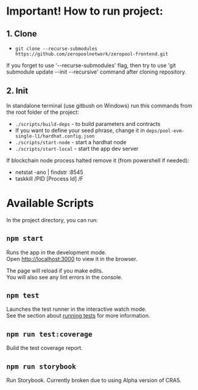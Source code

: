 # Important! How to run project:

## 1. Clone
- `git clone --recurse-submodules https://github.com/zeropoolnetwork/zeropool-frontend.git`

If you forget to use '--recurse-submodules' flag, then try to use 'git submodule update --init --recursive' command after cloning repository.

## 2. Init
In standalone terminal (use gitbush on Windows) run this commands from the root folder of the project:
- `./scripts/build-deps` - to build parameters and contracts
- If you want to define your seed phrase, change it in `deps/pool-evm-single-l1/hardhat.config.json`
- `./scripts/start-node` - start a hardhat node
- `./scripts/start-local` - start the app dev server

If blockchain node process halted remove it (from powershell if needed):

- netstat -ano | findstr :8545
- taskkill /PID [Process Id] /F 


# Available Scripts

In the project directory, you can run:

## `npm start`

Runs the app in the development mode.<br />
Open [http://localhost:3000](http://localhost:3000) to view it in the browser.

The page will reload if you make edits.<br />
You will also see any lint errors in the console.

## `npm test`

Launches the test runner in the interactive watch mode.<br />
See the section about [running tests](https://facebook.github.io/create-react-app/docs/running-tests) for more information.<br />

## `npm run test:coverage`

Build the test coverage report.

## `npm run storybook`

Run Storybook. Currently broken due to using Alpha version of CRA5.
